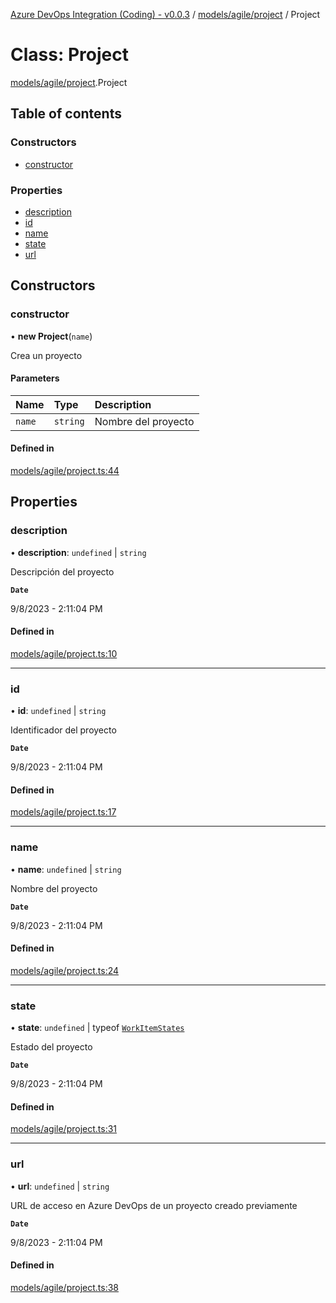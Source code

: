 [Azure DevOps Integration (Coding) - v0.0.3](../README.md) / [models/agile/project](../modules/models_agile_project.md) / Project

# Class: Project

[models/agile/project](../modules/models_agile_project.md).Project

## Table of contents

### Constructors

- [constructor](models_agile_project.Project.md#constructor)

### Properties

- [description](models_agile_project.Project.md#description)
- [id](models_agile_project.Project.md#id)
- [name](models_agile_project.Project.md#name)
- [state](models_agile_project.Project.md#state)
- [url](models_agile_project.Project.md#url)

## Constructors

### constructor

• **new Project**(`name`)

Crea un proyecto

#### Parameters

| Name | Type | Description |
| :------ | :------ | :------ |
| `name` | `string` | Nombre del proyecto |

#### Defined in

[models/agile/project.ts:44](https://github.com/jeysgar1/azure-devops-api-kms/blob/71b51ad/src/models/agile/project.ts#L44)

## Properties

### description

• **description**: `undefined` \| `string`

Descripción del proyecto

**`Date`**

9/8/2023 - 2:11:04 PM

#### Defined in

[models/agile/project.ts:10](https://github.com/jeysgar1/azure-devops-api-kms/blob/71b51ad/src/models/agile/project.ts#L10)

___

### id

• **id**: `undefined` \| `string`

Identificador del proyecto

**`Date`**

9/8/2023 - 2:11:04 PM

#### Defined in

[models/agile/project.ts:17](https://github.com/jeysgar1/azure-devops-api-kms/blob/71b51ad/src/models/agile/project.ts#L17)

___

### name

• **name**: `undefined` \| `string`

Nombre del proyecto

**`Date`**

9/8/2023 - 2:11:04 PM

#### Defined in

[models/agile/project.ts:24](https://github.com/jeysgar1/azure-devops-api-kms/blob/71b51ad/src/models/agile/project.ts#L24)

___

### state

• **state**: `undefined` \| typeof [`WorkItemStates`](../enums/categories_workItemStates.WorkItemStates.md)

Estado del proyecto

**`Date`**

9/8/2023 - 2:11:04 PM

#### Defined in

[models/agile/project.ts:31](https://github.com/jeysgar1/azure-devops-api-kms/blob/71b51ad/src/models/agile/project.ts#L31)

___

### url

• **url**: `undefined` \| `string`

URL de acceso en Azure DevOps de un proyecto creado previamente

**`Date`**

9/8/2023 - 2:11:04 PM

#### Defined in

[models/agile/project.ts:38](https://github.com/jeysgar1/azure-devops-api-kms/blob/71b51ad/src/models/agile/project.ts#L38)
